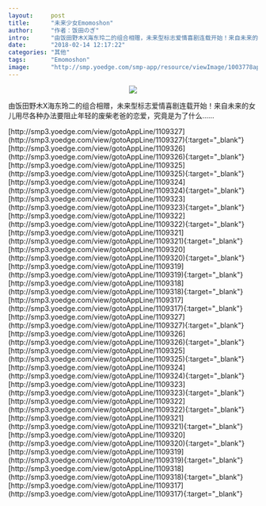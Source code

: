 ```yaml
---
layout:     post
title:      "未来少女Emomoshon"
author:     "作者：饭田のぎ"
intro:      "由饭田野木X海东玲二的组合相赠，未来型标志爱情喜剧连载开始！来自未来的女儿用尽各种办法要阻止年轻的废柴老爸的恋爱，究竟是为了什么……"
date:       "2018-02-14 12:17:22"
categories: "其他"
tags:       "Emomoshon"
image:      "http://smp.yoedge.com/smp-app/resource/viewImage/1003778appline.png"
---
```

<div style="text-align: center">
<p><img src="http://smp.yoedge.com/smp-app/resource/viewImage/1003778appline.png"/></p>
</div>
<p class="post-meta">
<span>由饭田野木X海东玲二的组合相赠，未来型标志爱情喜剧连载开始！来自未来的女儿用尽各种办法要阻止年轻的废柴老爸的恋爱，究竟是为了什么……</span>
</p>
[http://smp3.yoedge.com/view/gotoAppLine/1109327](http://smp3.yoedge.com/view/gotoAppLine/1109327){:target="_blank"}
[http://smp3.yoedge.com/view/gotoAppLine/1109326](http://smp3.yoedge.com/view/gotoAppLine/1109326){:target="_blank"}
[http://smp3.yoedge.com/view/gotoAppLine/1109325](http://smp3.yoedge.com/view/gotoAppLine/1109325){:target="_blank"}
[http://smp3.yoedge.com/view/gotoAppLine/1109324](http://smp3.yoedge.com/view/gotoAppLine/1109324){:target="_blank"}
[http://smp3.yoedge.com/view/gotoAppLine/1109323](http://smp3.yoedge.com/view/gotoAppLine/1109323){:target="_blank"}
[http://smp3.yoedge.com/view/gotoAppLine/1109322](http://smp3.yoedge.com/view/gotoAppLine/1109322){:target="_blank"}
[http://smp3.yoedge.com/view/gotoAppLine/1109321](http://smp3.yoedge.com/view/gotoAppLine/1109321){:target="_blank"}
[http://smp3.yoedge.com/view/gotoAppLine/1109320](http://smp3.yoedge.com/view/gotoAppLine/1109320){:target="_blank"}
[http://smp3.yoedge.com/view/gotoAppLine/1109319](http://smp3.yoedge.com/view/gotoAppLine/1109319){:target="_blank"}
[http://smp3.yoedge.com/view/gotoAppLine/1109318](http://smp3.yoedge.com/view/gotoAppLine/1109318){:target="_blank"}
[http://smp3.yoedge.com/view/gotoAppLine/1109317](http://smp3.yoedge.com/view/gotoAppLine/1109317){:target="_blank"}
[http://smp3.yoedge.com/view/gotoAppLine/1109327](http://smp3.yoedge.com/view/gotoAppLine/1109327){:target="_blank"}
[http://smp3.yoedge.com/view/gotoAppLine/1109326](http://smp3.yoedge.com/view/gotoAppLine/1109326){:target="_blank"}
[http://smp3.yoedge.com/view/gotoAppLine/1109325](http://smp3.yoedge.com/view/gotoAppLine/1109325){:target="_blank"}
[http://smp3.yoedge.com/view/gotoAppLine/1109324](http://smp3.yoedge.com/view/gotoAppLine/1109324){:target="_blank"}
[http://smp3.yoedge.com/view/gotoAppLine/1109323](http://smp3.yoedge.com/view/gotoAppLine/1109323){:target="_blank"}
[http://smp3.yoedge.com/view/gotoAppLine/1109322](http://smp3.yoedge.com/view/gotoAppLine/1109322){:target="_blank"}
[http://smp3.yoedge.com/view/gotoAppLine/1109321](http://smp3.yoedge.com/view/gotoAppLine/1109321){:target="_blank"}
[http://smp3.yoedge.com/view/gotoAppLine/1109320](http://smp3.yoedge.com/view/gotoAppLine/1109320){:target="_blank"}
[http://smp3.yoedge.com/view/gotoAppLine/1109319](http://smp3.yoedge.com/view/gotoAppLine/1109319){:target="_blank"}
[http://smp3.yoedge.com/view/gotoAppLine/1109318](http://smp3.yoedge.com/view/gotoAppLine/1109318){:target="_blank"}
[http://smp3.yoedge.com/view/gotoAppLine/1109317](http://smp3.yoedge.com/view/gotoAppLine/1109317){:target="_blank"}


